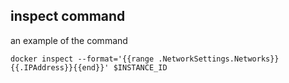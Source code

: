 ## inspect command

an example of the command

`docker inspect --format='{{range .NetworkSettings.Networks}}{{.IPAddress}}{{end}}' $INSTANCE_ID`
